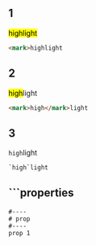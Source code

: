 
## 1 

<mark>highlight

```html
<mark>highlight
```

## 2

<mark>high</mark>light

```html
<mark>high</mark>light
```

## 3

`high`light

```html
`high`light
```

## ```properties

```properties
#----
# prop
#----
prop 1

```
